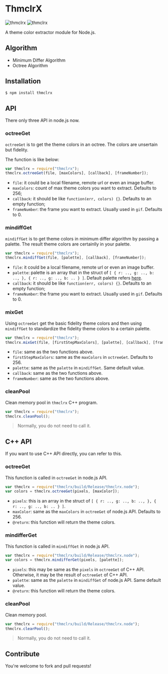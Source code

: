 # ThmclrX

![thmclrx](http://img.shields.io/npm/v/thmclrx.svg) ![thmclrx](http://img.shields.io/npm/dm/thmclrx.svg)

A theme color extractor module for Node.js.

## Algorithm

+ Minimum Differ Algorithm
+ Octree Algorithm

## Installation

```sh
$ npm install thmclrx
```

## API

There only three API in node.js now.

### octreeGet

`octreeGet` is to get the theme colors in an octree. The colors are unsertain but fidelity.

The function is like below:

```javascript
var thmclrx = require("thmclrx");
thmclrx.octreeGet(file, [maxColors], [callback], [frameNumber]);
```

+ `file`: it could be a local filename, remote url or even an image buffer.
+ `maxColors`: count of max theme colors you want to extract. Defaults to 256;
+ `callback`: it should be like `function(err, colors) {}`. Defaults to an empty function;
+ `frameNumber`: the frame you want to extract. Usually used in `gif`. Defaults to 0.

### mindiffGet

`mindiffGet` is to get theme colors in minimum differ algorithm by passing a palette. The result theme colors are certainlly in your palette.

```javascript
var thmclrx = require("thmclrx");
thmclrx.mindiffGet(file, [palette], [callback], [frameNumber]);
```

+ `file`: it could be a local filename, remote url or even an image buffer.
+ `palette`: palette is an array that in the struct of `[ { r: .., g: .., b: .., }, { r: .., g: .., b: .. } ]`. Default palette refers [here](https://github.com/XadillaX/thmclrx/blob/master/lib/defaultPalette.js).
+ `callback`: it should be like `function(err, colors) {}`. Defaults to an empty function;
+ `frameNumber`: the frame you want to extract. Usually used in `gif`. Defaults to 0.

### mixGet

Using `octreeGet` get the basic fidelity theme colors and then using `mindiffGet` to standardize the fidelity theme colors to a certain palette.

```javascript
var thmclrx = require("thmclrx");
thmclrx.mixGet(file, [firstStepMaxColors], [palette], [callback], [frameNumber]);
```

+ `file`: same as the two functions above.
+ `firstStepMaxColors`: same as the `maxColors` in `octreeGet`. Defaults to 256.
+ `palette`: same as the `palette` in `mindiffGet`. Same default value.
+ `callback`: same as the two functions above.
+ `frameNumber`: same as the two functions above.

### cleanPool

Clean memory pool in `thmclrx` C++ program.

```javascript
var thmclrx = require("thmclrx");
thmclrx.cleanPool();
```

> Normally, you do not need to call it.

## C++ API

If you want to use C++ API directly, you can refer to this.

### octreeGet

This function is called in `octreeGet` in node.js API.

```javascript
var thmclrx = require("thmclrx/build/Release/thmclrx.node");
var colors = thmclrx.octreeGet(pixels, [maxColor]);
```

+ `pixels`: this is an array in the struct of `[ { r: .., g: .., b: .., }, { r: .., g: .., b: .. } ]`.
+ `maxColor`: same as the `maxColors` in `octreeGet` of node.js API. Defaults to 256.
+ `@return`: this function will return the theme colors.

### mindifferGet

This function is called in `mindiffGet` in node.js API.

```javascript
var thmclrx = require("thmclrx/build/Release/thmclrx.node");
var colors = thmclrx.mindifferGet(pixels, [palette]);
```

+ `pixels`: this may be same as the `pixels` in `octreeGet` of C++ API. Otherwise, it may be the result of `octreeGet` of C++ API.
+ `palette`: same as the `palette` in `mindiffGet` of node.js API. Same default value.
+ `@return`: this function will return the theme colors.

### cleanPool

Clean memory pool.

```javascript
var thmclrx = require("thmclrx/build/Release/thmclrx.node");
thmclrx.clearPool();
```

> Normally, you do not need to call it.

## Contribute

You're welcome to fork and pull requests!

